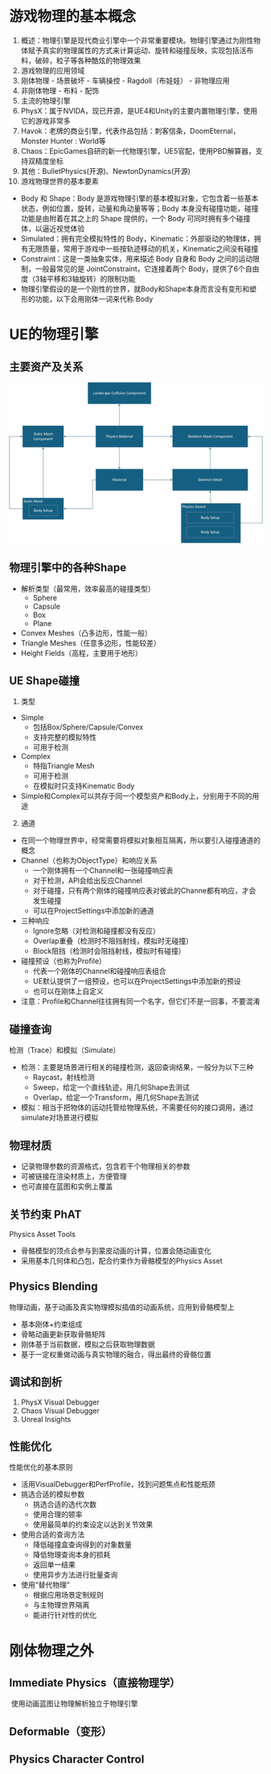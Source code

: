 # 游戏物理的基本概念
1. 概述：物理引擎是现代商业引擎中一个非常重要模块。物理引擎通过为刚性物体赋予真实的物理属性的方式来计算运动、旋转和碰撞反映，实现包括活布料，破碎，粒子等各种酷炫的物理效果
2. 游戏物理的应用领域
  1. 刚体物理
  	- 场景破坏
  	- 车辆操控
  	- Ragdoll（布娃娃）
  	- 非物理应用
  1. 非刚体物理
  	- 布料
  	- 配饰
3. 主流的物理引擎
  1. PhysX：属于NVIDA，现已开源，是UE4和Unity的主要内置物理引擎，使用它的游戏非常多
  2. Havok：老牌的商业引擎，代表作品包括：刺客信条，DoomEternal，Monster Hunter : World等
  3. Chaos：EpicGames自研的新一代物理引擎，UE5官配，使用PBD解算器，支持双精度坐标
  4. 其他：BulletPhysics(开源)、NewtonDynamics(开源)
4. 游戏物理世界的基本要素
  - Body 和 Shape：Body 是游戏物理引擎的基本模拟对象，它包含着一些基本状态，例如位置，旋转，动量和角动量等等；Body 本身没有碰撞功能，碰撞功能是由附着在其之上的 Shape 提供的，一个 Body 可同时拥有多个碰撞体，以逼近视觉体验
  - Simulated：拥有完全模拟特性的 Body，Kinematic：外部驱动的物理体，拥有无限质量，常用于游戏中一些按轨迹移动的机关，Kinematic之间没有碰撞
  - Constraint：这是一类抽象实体，用来描述 Body 自身和 Body 之间的运动限制，一般最常见的是 JointConstraint，它连接着两个 Body，提供了6个自由度（3轴平移和3轴旋转）的限制功能
  - 物理引擎假设的是一个刚性的世界，就Body和Shape本身而言没有变形和塑形的功能，以下会用刚体一词来代称 Body

  


# UE的物理引擎

## 主要资产及关系
![AssetRelationship](Pictures/AssetRelationship.jpg)



## 物理引擎中的各种Shape

- 解析类型（最常用，效率最高的碰撞类型）
  - Sphere
  - Capsule
  - Box
  - Plane
- Convex Meshes（凸多边形，性能一般）
- Triangle Meshes（任意多边形，性能较差）
- Height Fields（高程，主要用于地形）




## UE Shape碰撞

1. 类型
  - Simple
  	- 包括Box/Sphere/Capsule/Convex
  	- 支持完整的模拟特性
  	- 可用于检测
  - Complex
  	- 特指Triangle Mesh
  	- 可用于检测
  	- 在模拟时只支持Kinematic Body
  - Simple和Complex可以共存于同一个模型资产和Body上，分别用于不同的用途
2. 通道
  - 在同一个物理世界中，经常需要将模拟对象相互隔离，所以要引入碰撞通道的概念
  - Channel（也称为ObjectType）和响应关系
    - 一个刚体拥有一个Channel和一张碰撞响应表
    - 对于检测，APl会给出反应Channel
    - 对于碰撞，只有两个刚体的碰撞响应表对彼此的Channe都有响应，才会发生碰撞
    - 可以在ProjectSettings中添加新的通道
  - 三种响应
    - lgnore忽略（对检测和碰撞都没有反应）
    - Overlap重叠（检测时不阻挡射线，模拟时无碰撞）
    - Block阻挡（检测时会阻挡射线，模拟时有碰撞）
  - 碰撞预设（也称为Profile）
    - 代表一个刚体的Channel和碰撞响应表组合
    - UE默认提供了一组预设，也可以在ProjectSettings中添加新的预设
    - 也可以在刚体上自定义
  - 注意：Profile和Channel往往拥有同一个名字，但它们不是一回事，不要混淆

  


## 碰撞查询

检测（Trace）和模拟（Simulate）
- 检测：主要是场景进行相关的碰撞检测，返回查询结果，一般分为以下三种
  - Raycast，射线检测
  - Sweep，给定一个直线轨迹，用几何Shape去测试
  - Overlap，给定一个Transform，用几何Shape去测试
- 模拟：相当于把物体的运动托管给物理系统，不需要任何的接口调用，通过simulate对场景进行模拟




## 物理材质

- 记录物理参数的资源格式，包含若干个物理相关的参数
- 可被链接在渲染材质上，方便管理
- 也可直接在蓝图和实例上覆盖




## 关节约束 PhAT

Physics Asset Tools
- 骨骼模型的顶点会参与到蒙皮动画的计算，位置会随动画变化
- 采用基本几何体和凸包，配合约束作为骨骼模型的Physics Asset




## Physics Blending

物理动画，基于动画及真实物理模拟插值的动画系统，应用到骨骼模型上
- 基本刚体+约束组成
- 骨略动画更新获取骨骼矩阵
- 刚体基于当前数据，模拟之后获取物理数据
- 基于一定权重做动画与真实物理的融合，得出最终的骨骼位置




## 调试和剖析

1. PhysX Visual Debugger
2. Chaos Visual Debugger
3. Unreal Insights




## 性能优化

性能优化的基本原则
- 活用VisualDebugger和PerfProfile，找到问题焦点和性能瓶颈
- 挑选合适的模拟参数
  - 挑选合适的选代次数
  - 使用合理的顿率
  - 使用最简单的约束设定以达到关节效果
- 使用合适的查询方法
  - 降低碰撞盒查询得到的对象数量
  - 降低物理查询本身的损耗
  - 返回单一结果
  - 使用异步方法进行批量查询
- 使用“替代物理”
  - 根据应用场景定制规则
  - 与主物理世界隔离
  - 能进行针对性的优化

  


# 刚体物理之外

## Immediate Physics（直接物理学）
​	使用动画蓝图让物理解析独立于物理引擎



## Deformable（变形）



## Physics Character Control